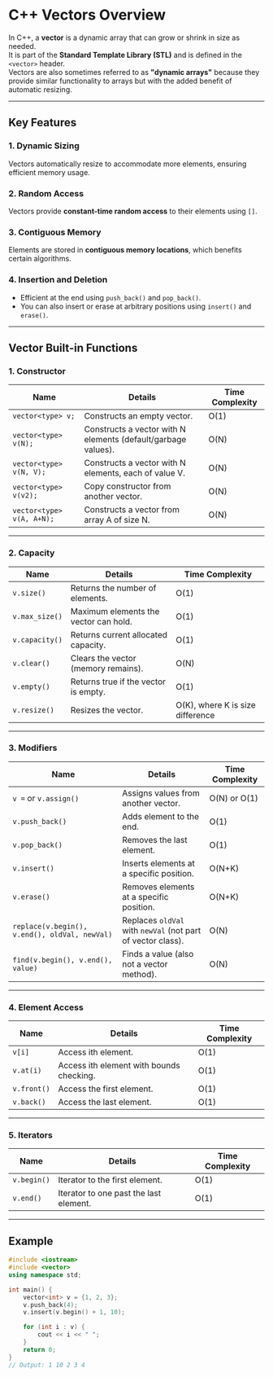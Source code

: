 # C++ Vectors Overview

In C++, a **vector** is a dynamic array that can grow or shrink in size as needed.  
It is part of the **Standard Template Library (STL)** and is defined in the `<vector>` header.  
Vectors are also sometimes referred to as **"dynamic arrays"** because they provide similar functionality to arrays but with the added benefit of automatic resizing.

---

## Key Features

### 1. Dynamic Sizing
Vectors automatically resize to accommodate more elements, ensuring efficient memory usage.

### 2. Random Access
Vectors provide **constant-time random access** to their elements using `[]`.

### 3. Contiguous Memory
Elements are stored in **contiguous memory locations**, which benefits certain algorithms.

### 4. Insertion and Deletion
- Efficient at the end using `push_back()` and `pop_back()`.
- You can also insert or erase at arbitrary positions using `insert()` and `erase()`.

---

## Vector Built-in Functions

### 1. Constructor

| Name | Details | Time Complexity |
|------|---------|-----------------|
| `vector<type> v;` | Constructs an empty vector. | O(1) |
| `vector<type> v(N);` | Constructs a vector with N elements (default/garbage values). | O(N) |
| `vector<type> v(N, V);` | Constructs a vector with N elements, each of value V. | O(N) |
| `vector<type> v(v2);` | Copy constructor from another vector. | O(N) |
| `vector<type> v(A, A+N);` | Constructs a vector from array A of size N. | O(N) |

---

### 2. Capacity

| Name | Details | Time Complexity |
|------|---------|-----------------|
| `v.size()` | Returns the number of elements. | O(1) |
| `v.max_size()` | Maximum elements the vector can hold. | O(1) |
| `v.capacity()` | Returns current allocated capacity. | O(1) |
| `v.clear()` | Clears the vector (memory remains). | O(N) |
| `v.empty()` | Returns true if the vector is empty. | O(1) |
| `v.resize()` | Resizes the vector. | O(K), where K is size difference |

---

### 3. Modifiers

| Name | Details | Time Complexity |
|------|---------|-----------------|
| `v =` or `v.assign()` | Assigns values from another vector. | O(N) or O(1) |
| `v.push_back()` | Adds element to the end. | O(1) |
| `v.pop_back()` | Removes the last element. | O(1) |
| `v.insert()` | Inserts elements at a specific position. | O(N+K) |
| `v.erase()` | Removes elements at a specific position. | O(N+K) |
| `replace(v.begin(), v.end(), oldVal, newVal)` | Replaces `oldVal` with `newVal` (not part of vector class). | O(N) |
| `find(v.begin(), v.end(), value)` | Finds a value (also not a vector method). | O(N) |

---

### 4. Element Access

| Name | Details | Time Complexity |
|------|---------|-----------------|
| `v[i]` | Access ith element. | O(1) |
| `v.at(i)` | Access ith element with bounds checking. | O(1) |
| `v.front()` | Access the first element. | O(1) |
| `v.back()` | Access the last element. | O(1) |

---

### 5. Iterators

| Name | Details | Time Complexity |
|------|---------|-----------------|
| `v.begin()` | Iterator to the first element. | O(1) |
| `v.end()` | Iterator to one past the last element. | O(1) |

---

## Example

```cpp
#include <iostream>
#include <vector>
using namespace std;

int main() {
    vector<int> v = {1, 2, 3};
    v.push_back(4);
    v.insert(v.begin() + 1, 10);

    for (int i : v) {
        cout << i << " ";
    }
    return 0;
}
// Output: 1 10 2 3 4
